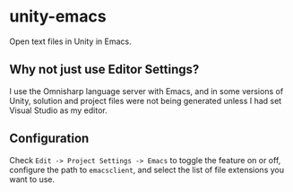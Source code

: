 # unity-emacs

Open text files in Unity in Emacs.

## Why not just use Editor Settings?

I use the Omnisharp language server with Emacs, and in some versions of Unity,
solution and project files were not being generated unless I had set Visual
Studio as my editor.

## Configuration

Check `Edit -> Project Settings -> Emacs` to toggle the feature on or off,
configure the path to `emacsclient`, and select the list of file extensions you
want to use.
